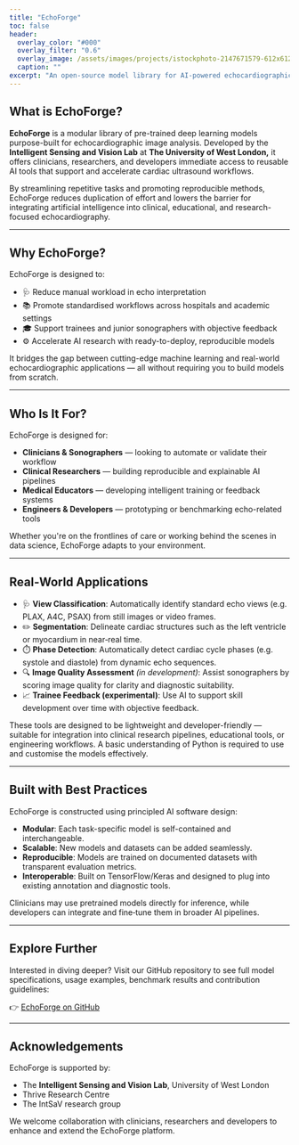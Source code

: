 ```yaml
---
title: "EchoForge"
toc: false
header:
  overlay_color: "#000"
  overlay_filter: "0.6"
  overlay_image: /assets/images/projects/istockphoto-2147671579-612x612.jpg
  caption: ""
excerpt: "An open-source model library for AI-powered echocardiographic image analysis, built to accelerate, standardise, and scale cardiac ultrasound research and practice."
---
```


## What is EchoForge?

**EchoForge** is a modular library of pre-trained deep learning models purpose-built for echocardiographic image analysis. Developed by the **Intelligent Sensing and Vision Lab** at **The University of West London,** it offers clinicians, researchers, and developers immediate access to reusable AI tools that support and accelerate cardiac ultrasound workflows.

By streamlining repetitive tasks and promoting reproducible methods, EchoForge reduces duplication of effort and lowers the barrier for integrating artificial intelligence into clinical, educational, and research-focused echocardiography.

---

## Why EchoForge?

EchoForge is designed to:

- 🩺 Reduce manual workload in echo interpretation
- 📚 Promote standardised workflows across hospitals and academic settings
- 🎓 Support trainees and junior sonographers with objective feedback
- ⚙️ Accelerate AI research with ready-to-deploy, reproducible models

It bridges the gap between cutting-edge machine learning and real-world echocardiographic applications — all without requiring you to build models from scratch.

---


## Who Is It For?

EchoForge is designed for:

- **Clinicians & Sonographers** — looking to automate or validate their workflow
- **Clinical Researchers** — building reproducible and explainable AI pipelines
- **Medical Educators** — developing intelligent training or feedback systems
- **Engineers & Developers** — prototyping or benchmarking echo-related tools

Whether you're on the frontlines of care or working behind the scenes in data science, EchoForge adapts to your environment.

---

## Real‑World Applications

- 🩺 **View Classification**: Automatically identify standard echo views (e.g. PLAX, A4C, PSAX) from still images or video frames.  
- ✏️ **Segmentation**: Delineate cardiac structures such as the left ventricle or myocardium in near‑real time.  
- ⏱️ **Phase Detection**: Automatically detect cardiac cycle phases (e.g. systole and diastole) from dynamic echo sequences.  
- 🔍 **Image Quality Assessment** *(in development)*: Assist sonographers by scoring image quality for clarity and diagnostic suitability.  
- 📈 **Trainee Feedback (experimental)**: Use AI to support skill development over time with objective feedback.

These tools are designed to be lightweight and developer-friendly — suitable for integration into clinical research pipelines, educational tools, or engineering workflows. A basic understanding of Python is required to use and customise the models effectively.

---

## Built with Best Practices

EchoForge is constructed using principled AI software design:

- **Modular**: Each task-specific model is self-contained and interchangeable.  
- **Scalable**: New models and datasets can be added seamlessly.  
- **Reproducible**: Models are trained on documented datasets with transparent evaluation metrics.  
- **Interoperable**: Built on TensorFlow/Keras and designed to plug into existing annotation and diagnostic tools.

Clinicians may use pretrained models directly for inference, while developers can integrate and fine‑tune them in broader AI pipelines.

---

## Explore Further

Interested in diving deeper?
Visit our GitHub repository to see full model specifications, usage examples, benchmark results and contribution guidelines:

👉 [EchoForge on GitHub](https://github.com/intsav/EchoForge)

---

## Acknowledgements

EchoForge is supported by:

- The **Intelligent Sensing and Vision Lab**, University of West London  
- Thrive Research Centre  
- The IntSaV research group  

We welcome collaboration with clinicians, researchers and developers to enhance and extend the EchoForge platform.


<!-- ---
title: "EchoForge"
toc: false
header:
  overlay_color: "#000"
  overlay_filter: "0.6"
  overlay_image: /assets/images/projects/istockphoto-2147671579-612x612.jpg
  caption: ""
excerpt: "An open-source model library for AI-powered echocardiographic image analysis, built to accelerate, standardise, and scale cardiac ultrasound research and practice."
intro: 
  - excerpt: >
      EchoForge provides a growing collection of pre-trained deep learning models for key echocardiography tasks—view classification, segmentation, keypoint detection, and image quality assessment.
  - excerpt: >
      It serves as a modular, reproducible, and developer-friendly toolkit for clinical researchers, educators, and engineers working at the intersection of AI and cardiac imaging.
---

## What is EchoForge?

**EchoForge** is a modular library of pre-trained deep learning models for echocardiographic image analysis. Developed by the Intelligent Sensing and Vision Lab at the University of West London, it provides researchers, clinicians, and developers with plug-and-play access to reusable AI components designed to support and accelerate cardiac ultrasound workflows.

EchoForge helps reduce duplication of effort, supports reproducibility in research, and lowers the barrier for deploying AI in clinical echo settings.

---

## Use Cases

EchoForge models have been trained and tested for a range of applications across clinical and educational use:

- **View classification**: Automatically classify echo views such as PLAX, A4C, PSAX
- **Segmentation**: Identify and delineate cardiac structures (e.g., LV, myocardium)
- **Landmark detection**: Detect key anatomical points, e.g., endocardial borders in PLAX
- **Image quality assessment**: Score image quality for training, triage, or QA
- **Skill tracking and trainee feedback** (experimental): Use quality scores over time to inform sonographer training

These models are designed to be lightweight, modular, and easily adaptable to different pipelines or clinical environments.

---

## Architecture and Design Philosophy

EchoForge is designed for:

- **Modularity**: Each model is encapsulated in its own callable module.
- **Simplicity**: Consistent interfaces across tasks using PyTorch.
- **Reusability**: Loadable pretrained weights; easy fine-tuning.
- **Interoperability**: Can be integrated into research platforms or linked with annotation tools like PulseNote.
- **Extensibility**: New models or training routines can be added via simple pull requests.

We do not list detailed model architectures on this website — for full model specs, training details, and usage examples, see our GitHub repository:

👉 [EchoForge GitHub Repository](https://github.com/intsav/EchoForge)

--- -->